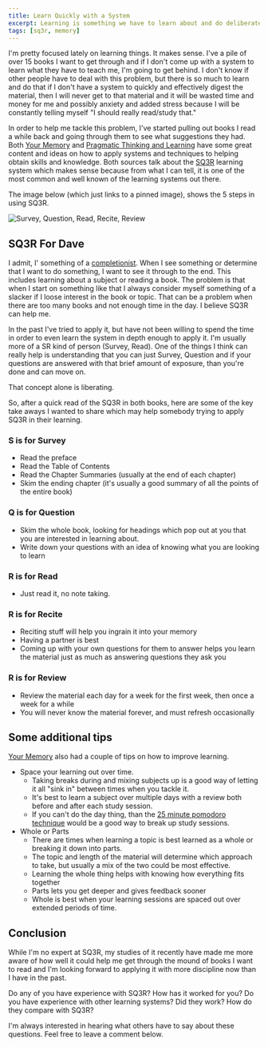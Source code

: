 ```yaml
---
title: Learn Quickly with a System
excerpt: Learning is something we have to learn about and do deliberately.
tags: [sq3r, memory]
---
```

I'm pretty focused lately on learning things. It makes sense. I've a pile of over 15 books I want to get through and if I don't come up with a system to learn what they have to teach me, I'm going to get behind. I don't know if other people have to deal with this problem, but there is so much to learn and do that if I don't have a system to quickly and effectively digest the material, then I will never get to that material and it will be wasted time and money for me and possibly anxiety and added stress because I will be constantly telling myself "I should really read/study that."

In order to help me tackle this problem, I've started pulling out books I read a while back and going through them to see what suggestions they had. Both [Your Memory][memory] and [Pragmatic Thinking and Learning][learning] have some great content and ideas on how to apply systems and techniques to helping obtain skills and knowledge. Both sources talk about the [SQ3R][sq3r] learning system which makes sense because from what I can tell, it is one of the most common and well known of the learning systems out there.

The image below (which just links to a pinned image), shows the 5 steps in using SQ3R.

![Survey, Question, Read, Recite, Review][sq3r_image]

## SQ3R For Dave

I admit, I' something of a [completionist][completionist]. When I see something or determine that I want to do something, I want to see it through to the end. This includes learning about a subject or reading a book. The problem is that when I start on something like that I always consider myself something of a slacker if I loose interest in the book or topic. That can be a problem when there are too many books and not enough time in the day. I believe SQ3R can help me.

In the past I've tried to apply it, but have not been willing to spend the time in order to even learn the system in depth enough to apply it. I'm usually more of a SR kind of person (Survey, Read). One of the things I think can really help is understanding that you can just Survey, Question and if your questions are answered with that brief amount of exposure, than you're done and can move on.

That concept alone is liberating.

So, after a quick read of the SQ3R in both books, here are some of the key take aways I wanted to share which may help somebody trying to apply SQ3R in their learning.

### S is for Survey

- Read the preface
- Read the Table of Contents
- Read the Chapter Summaries (usually at the end of each chapter)
- Skim the ending chapter (it's usually a good summary of all the points of the entire book)

### Q is for Question

- Skim the whole book, looking for headings which pop out at you that you are interested in learning about.
- Write down your questions with an idea of knowing what you are looking to learn

### R is for Read

- Just read it, no note taking.

### R is for Recite

- Reciting stuff will help you ingrain it into your memory
- Having a partner is best
- Coming up with your own questions for them to answer helps you learn the material just as much as answering questions they ask you

### R is for Review

- Review the material each day for a week for the first week, then once a week for a while
- You will never know the material forever, and must refresh occasionally

## Some additional tips

[Your Memory][memory] also had a couple of tips on how to improve learning.

- Space your learning out over time.
  - Taking breaks during and mixing subjects up is a good way of letting it all "sink in" between times when you tackle it.
  - It's best to learn a subject over multiple days with a review both before and after each study session.
  - If you can't do the day thing, than the [25 minute pomodoro technique][pomodoro] would be a good way to break up study sessions.
- Whole or Parts
  - There are times when learning a topic is best learned as a whole or breaking it down into parts.
  - The topic and length of the material will determine which approach to take, but usually a mix of the two could be most effective.
  - Learning the whole thing helps with knowing how everything fits together
  - Parts lets you get deeper and gives feedback sooner
  - Whole is best when your learning sessions are spaced out over extended periods of time.

## Conclusion

While I'm no expert at SQ3R, my studies of it recently have made me more aware of how well it could help me get through the mound of books I want to read and I'm looking forward to applying it with more discipline now than I have in the past.

Do any of you have experience with SQ3R? How has it worked for you? Do you have experience with other learning systems? Did they work? How do they compare with SQ3R?

I'm always interested in hearing what others have to say about these questions. Feel free to leave a comment below.


[memory]: http://www.amazon.com/dp/1569246297/?tag=digitalbias-20
[learning]: http://www.amazon.com/dp/1934356050/?tag=digitalbias-20
[sq3r]: https://www.google.com/search?q=SQ3R
[sq3r_image]: https://s-media-cache-ak0.pinimg.com/736x/6e/a4/1c/6ea41c81ab4860cbfa7b6c93a3c4ff17.jpg
[completionist]: http://dictionary.reference.com/browse/completionist
[pomodoro]: https://en.wikipedia.org/wiki/Pomodoro_Technique
